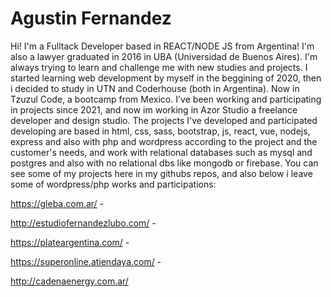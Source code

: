 # Agustin Fernandez
Hi! I'm a Fulltack Developer based in REACT/NODE JS from Argentina!
I'm also a lawyer graduated in 2016 in UBA (Universidad de Buenos Aires). I'm always trying to learn and challenge me with new studies and projects.
I started learning web development by myself in the beggining of 2020, then i decided to study in UTN and Coderhouse (both in Argentina). Now in Tzuzul Code, a bootcamp from Mexico. I've been working and participating in projects since 2021, and now im working in Azor Studio a freelance developer and design studio.
The projects I've developed and participated developing are based in html, css, sass, bootstrap, js, react, vue, nodejs, express and also with php and wordpress according to the project and the customer's needs, and work with relational databases such as mysql and postgres and also with no relational dbs like mongodb or firebase. You can see some of my projects here in my githubs repos, and also below i leave some of wordpress/php works and participations:

https://gleba.com.ar/ -

http://estudiofernandezlubo.com/ -

https://plateargentina.com/ -

https://superonline.atiendaya.com/ -

http://cadenaenergy.com.ar/
